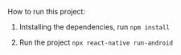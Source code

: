 How to run this project:

1. Intstalling the dependencies, run ```npm install```

2. Run the project ```npx react-native run-android``` 
